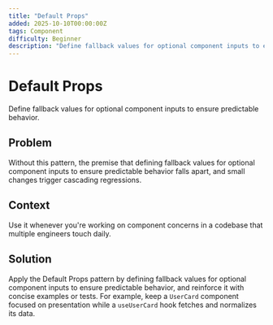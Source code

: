 ```yaml
---
title: "Default Props"
added: 2025-10-10T00:00:00Z
tags: Component
difficulty: Beginner
description: "Define fallback values for optional component inputs to ensure predictable behavior."
---
```

# Default Props

Define fallback values for optional component inputs to ensure predictable behavior.

## Problem

Without this pattern, the premise that defining fallback values for optional component inputs to ensure predictable behavior falls apart, and small changes trigger cascading regressions.

## Context

Use it whenever you're working on component concerns in a codebase that multiple engineers touch daily.

## Solution

Apply the Default Props pattern by defining fallback values for optional component inputs to ensure predictable behavior, and reinforce it with concise examples or tests. For example, keep a `UserCard` component focused on presentation while a `useUserCard` hook fetches and normalizes its data.
